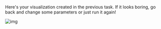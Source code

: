Here's your visualization created in the previous task.
If it looks boring, go back and change some parameters or just run it again!

![img](maze_path.gif)